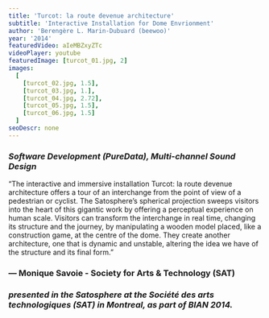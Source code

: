 ```yaml
---
title: 'Turcot: la route devenue architecture'
subtitle: 'Interactive Installation for Dome Envrionment'
author: 'Berengère L. Marin-Dubuard (beewoo)'
year: '2014'
featuredVideo: aIeMBZxyZTc
videoPlayer: youtube
featuredImage: [turcot_01.jpg, 2]
images:
  [
    [turcot_02.jpg, 1.5],
    [turcot_03.jpg, 1.],
    [turcot_04.jpg, 2.72],
    [turcot_05.jpg, 1.5],
    [turcot_06.jpg, 1.5]
  ]
seoDescr: none
---
```


### _Software Development (PureData), Multi-channel Sound Design_

“The interactive and immersive installation Turcot: la route devenue architecture offers a tour of an interchange from the point of view of a pedestrian or cyclist. The Satosphere’s spherical projection sweeps visitors into the heart of this gigantic work by offering a perceptual experience on human scale. Visitors can transform the interchange in real time, changing its structure and the journey, by manipulating a wooden model placed, like a construction game, at the centre of the dome. They create another architecture, one that is dynamic and unstable, altering the idea we have of the structure and its final form.”

### — Monique Savoie - Society for Arts & Technology (SAT)

### _presented in the Satosphere at the Société des arts technologiques (SAT) in Montreal, as part of BIAN 2014._
